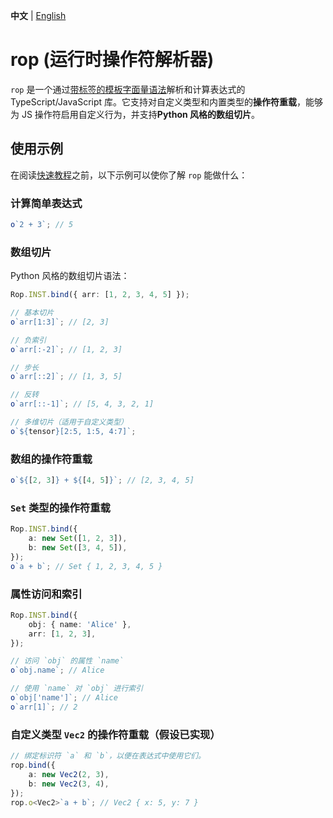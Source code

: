 **中文** | [English](./README.md)

# rop (运行时操作符解析器)

`rop` 是一个通过[带标签的模板字面量语法](https://developer.mozilla.org/en-US/docs/Web/JavaScript/Reference/Template_literals#tagged_templates)解析和计算表达式的 TypeScript/JavaScript 库。它支持对自定义类型和内置类型的**操作符重载**，能够为 JS 操作符启用自定义行为，并支持**Python 风格的数组切片**。

## 使用示例

在阅读[快速教程](./test/quick-tutorial.test.ts)之前，以下示例可以使你了解 `rop` 能做什么：

### 计算简单表达式

```ts
o`2 + 3`; // 5
```

### 数组切片

Python 风格的数组切片语法：

```ts
Rop.INST.bind({ arr: [1, 2, 3, 4, 5] });

// 基本切片
o`arr[1:3]`; // [2, 3]

// 负索引
o`arr[:-2]`; // [1, 2, 3]

// 步长
o`arr[::2]`; // [1, 3, 5]

// 反转
o`arr[::-1]`; // [5, 4, 3, 2, 1]

// 多维切片（适用于自定义类型）
o`${tensor}[2:5, 1:5, 4:7]`;
```

### 数组的操作符重载

```ts
o`${[2, 3]} + ${[4, 5]}`; // [2, 3, 4, 5]
```

### `Set` 类型的操作符重载

```ts
Rop.INST.bind({
	a: new Set([1, 2, 3]),
	b: new Set([3, 4, 5]),
});
o`a + b`; // Set { 1, 2, 3, 4, 5 }
```

### 属性访问和索引

```ts
Rop.INST.bind({
	obj: { name: 'Alice' },
	arr: [1, 2, 3],
});

// 访问 `obj` 的属性 `name`
o`obj.name`; // Alice

// 使用 `name` 对 `obj` 进行索引
o`obj['name']`; // Alice
o`arr[1]`; // 2
```

### 自定义类型 `Vec2` 的操作符重载（假设已实现）

```ts
// 绑定标识符 `a` 和 `b`，以便在表达式中使用它们。
rop.bind({
	a: new Vec2(2, 3),
	b: new Vec2(3, 4),
});
rop.o<Vec2>`a + b`; // Vec2 { x: 5, y: 7 }
```
